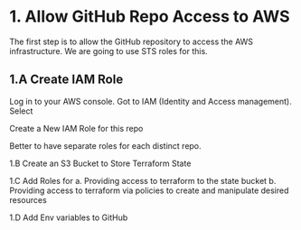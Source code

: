 # 1. Allow GitHub Repo Access to AWS
The first step is to allow the GitHub repository to access the AWS infrastructure. We are going to use STS roles for this.

## 1.A Create IAM Role

Log in to your AWS console.
Got to IAM (Identity and Access management).
Select 

Create a New IAM Role for this repo

Better to have separate roles for each distinct repo.

1.B Create an S3 Bucket to Store Terraform State

1.C Add Roles for 
    a. Providing access to terraform to the state bucket
    b. Providing access to terraform via policies to create and manipulate desired resources

1.D Add Env variables to GitHub
